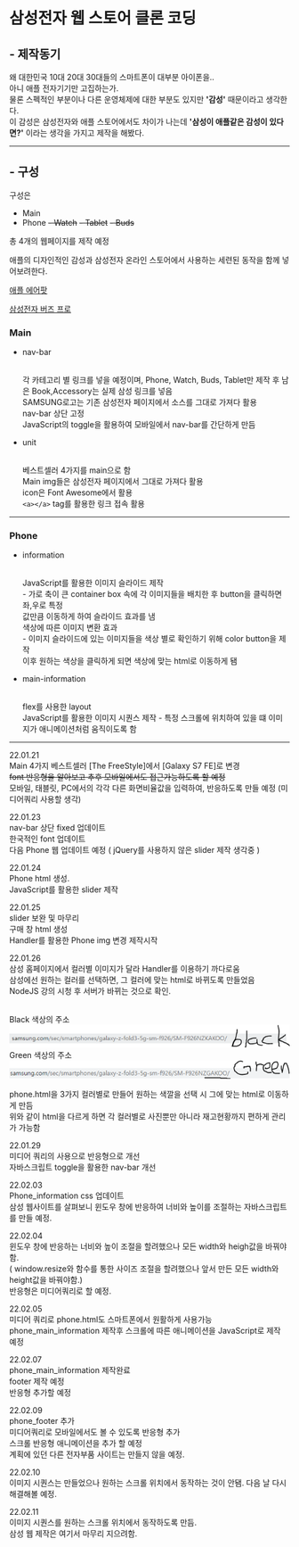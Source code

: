 <!-- Heading -->

# 삼성전자 웹 스토어 클론 코딩

## **- 제작동기**

왜 대한민국 10대 20대 30대들의 스마트폰이 대부분 아이폰을..
<br>아니 애플 전자기기만 고집하는가.
<br>물론 스펙적인 부분이나 다른 운영체제에 대한 부분도 있지만 **'감성'** 때문이라고 생각한다.
<br>이 감성은 삼성전자와 애플 스토어에서도 차이가 나는데 **'삼성이 애플같은 감성이 있다면?'** 이라는 생각을 가지고 제작을 해봤다.

<hr/>

## **- 구성**

구성은

<!-- Boolet list -->

- Main
- Phone
  ~~- Watch~~
  ~~- Tablet~~
  ~~- Buds~~

총 4개의 웹페이지를 제작 예정

<!-- Link -->

애플의 디자인적인 감성과 삼성전자 온라인 스토어에서 사용하는 세련된 동작을 함께 넣어보려한다.

[애플 에어팟](https://www.apple.com/kr/airpods-3rd-generation/)

[삼성전자 버즈 프로](https://www.samsung.com/sec/buds/galaxy-buds-pro-r190/SM-R190NZWAKOO/)

### Main

- nav-bar

  <br> 각 카테고리 별 링크를 넣을 예정이며, Phone, Watch, Buds, Tablet만 제작 후 남은 Book,Accessory는 실제 삼성 링크를 넣음
  <br> SAMSUNG로고는 기존 삼성전자 페이지에서 소스를 그대로 가져다 활용
  <br> nav-bar 상단 고정
  <br> JavaScript의 toggle을 활용하여 모바일에서 nav-bar를 간단하게 만듬

- unit

  <br> 베스트셀러 4가지를 main으로 함
  <br> Main img들은 삼성전자 페이지에서 그대로 가져다 활용
  <br> icon은 Font Awesome에서 활용
  <br> `<a></a>` tag를 활용한 링크 접속 활용

---

### Phone

- information

  <br> JavaScript를 활용한 이미지 슬라이드 제작
  <br> - 가로 축이 큰 container box 속에 각 이미지들을 배치한 후 button을 클릭하면 좌,우로 특정 <br> 값만큼 이동하게 하여 슬라이드 효과를 냄
  <br> 색상에 따른 이미지 변환 효과
  <br> - 이미지 슬라이드에 있는 이미지들을 색상 별로 확인하기 위해 color button을 제작
  <br> 이후 원하는 색상을 클릭하게 되면 색상에 맞는 html로 이동하게 됌

- main-information

  <br> flex를 사용한 layout
  <br> JavaScript를 활용한 이미지 시퀀스 제작 - 특정 스크롤에 위치하여 있을 떄 이미지가 애니메이션처럼 움직이도록 함

---

22.01.21
<br>Main 4가지 베스트셀러 [The FreeStyle]에서 [Galaxy S7 FE]로 변경
<br>~~font 반응형을 알아보고 추후 모바일에서도 접근가능하도록 할 예정~~
<br>모바일, 태블릿, PC에서의 각각 다른 화면비율값을 입력하여, 반응하도록 만들 예정 (미디어쿼리 사용할 생각)

22.01.23
<br>nav-bar 상단 fixed 업데이트
<br>한국적인 font 업데이트
<br>다음 Phone 웹 업데이트 예정 ( jQuery를 사용하지 않은 slider 제작 생각중 )

22.01.24
<br>Phone html 생성.
<br>JavaScript를 활용한 slider 제작

22.01.25
<br>slider 보완 및 마무리
<br>구매 창 html 생성
<br>Handler를 활용한 Phone img 변경 제작시작

22.01.26
<br>삼성 홈페이지에서 컬러별 이미지가 달라 Handler를 이용하기 까다로움
<br>삼성에선 원하는 컬러를 선택하면, 그 컬러에 맞는 html로 바뀌도록 만들었음
<br>NodeJS 강의 시청 후 서버가 바뀌는 것으로 확인.

<br>Black 색상의 주소
<br>![블랙색상 주소](img/readme_img/Fold3_black.PNG)
<br>Green 색상의 주소
<br>![그린색상 주소](img/readme_img/Fold3_Green.PNG)

phone.html을 3가지 컬러별로 만들어 원하는 색깔을 선택 시 그에 맞는 html로 이동하게 만듬
<br>위와 같이 html을 다르게 하면 각 컬러별로 사진뿐만 아니라 재고현황까지 편하게 관리가 가능함

22.01.29
<br>미디어 쿼리의 사용으로 반응형으로 개선
<br>자바스크립트 toggle을 활용한 nav-bar 개선

22.02.03
<br>Phone_information css 업데이트
<br>삼성 웹사이트를 살펴보니 윈도우 창에 반응하여 너비와 높이를 조절하는 자바스크립트를 만들 예정.

22.02.04
<br>윈도우 창에 반응하는 너비와 높이 조절을 할려했으나 모든 width와 heigh값을 바꿔야함.
<br>( window.resize와 함수를 통한 사이즈 조절을 할려했으나 앞서 만든 모든 width와 height값을 바꿔야함.)
<br>반응형은 미디어쿼리로 할 예정.

22.02.05
<br>미디어 쿼리로 phone.html도 스마트폰에서 원활하게 사용가능
<br>phone_main_information 제작후 스크롤에 따른 애니메이션을 JavaScript로 제작 예정

22.02.07
<br>phone_main_information 제작완료
<br>footer 제작 예정
<br>반응형 추가할 예정

22.02.09
<br>phone_footer 추가
<br>미디어쿼리로 모바일에서도 볼 수 있도록 반응형 추가
<br>스크롤 반응형 애니메이션을 추가 할 예정
<br>계획에 있던 다른 전자부품 사이트는 만들지 않을 예정.

22.02.10
<br>이미지 시퀀스는 만들었으나 원하는 스크롤 위치에서 동작하는 것이 안됌. 다음 날 다시 해결해볼 예정.

22.02.11
<br>이미지 시퀀스를 원하는 스크롤 위치에서 동작하도록 만듬.
<br>삼성 웹 제작은 여기서 마무리 지으려함.
